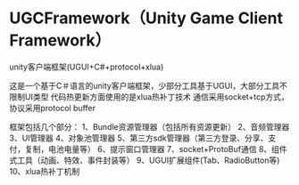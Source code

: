 # UGCFramework（Unity Game Client Framework）
unity客户端框架(UGUI+C#+protocol+xlua)

这是一个基于C＃语言的unity客户端框架，少部分工具基于UGUI，大部分工具不限制UI类型
代码热更新方面使用的是xlua热补丁技术
通信采用socket+tcp方式，协议采用protocol buffer

框架包括几个部分：
  1、Bundle资源管理器（包括所有资源更新）
  2、音频管理器
  3、UI管理器
  4、对象池管理器
  5、第三方sdk管理器（第三方登录、分享、支付，复制，电池电量等）
  6、提示窗口管理器
  7、socket+ProtoBuf通信
  8、组件式工具（动画、特效、事件封装等）
  9、UGUI扩展组件(Tab、RadioButton等)
  10、xlua热补丁机制
